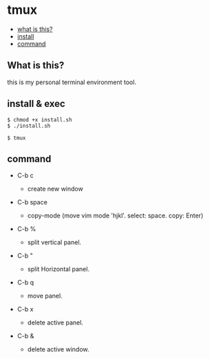 # tmux

* [what is this?](#what-is-this)
* [install](#install)
* [command](#command)

## What is this?
this is my personal terminal environment tool.



## install & exec
```
$ chmod +x install.sh
$ ./install.sh
```
```
$ tmux
```

## command
- C-b c
  - create new window

- C-b space
  - copy-mode (move vim mode 'hjkl'. select: space. copy: Enter)

- C-b %
  - split vertical panel.

- C-b "
  - split Horizontal panel.

- C-b q
  - move panel.

- C-b x
  - delete active panel.

- C-b &
  - delete active window.

